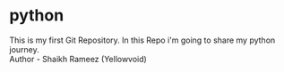 # python
This is my first Git Repository. In this Repo i'm going to share my python journey.
<br>
Author - Shaikh Rameez (Yellowvoid)

